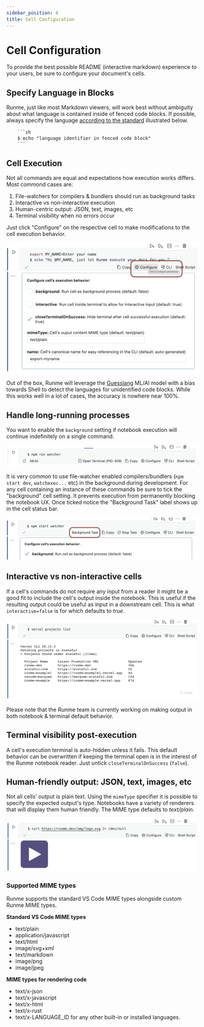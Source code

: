 ```yaml
---
sidebar_position: 4
title: Cell Configuration
---
```


# Cell Configuration

To provide the best possible README (interactive markdown) experience to your users, be sure to configure your document's cells.

## Specify Language in Blocks

Runme, just like most Markdown viewers, will work best without ambiguity about what language is contained inside of fenced code blocks. If possible, always specify the language [according to the standard](https://www.markdownguide.org/extended-syntax/#syntax-highlighting) illustrated below.

```
    ```sh
    $ echo "language identifier in fenced code block"
    ```
```

## Cell Execution

Not all commands are equal and expectations how execution works differs. Most commond cases are:

1. File-watchers for compilers & bundlers should run as background tasks
2. Interactive vs non-interactive execution
3. Human-centric output: JSON, text, images, etc
4. Terminal visibility when no errors occur

Just click "Configure" on the respective cell to make modifications to the cell execution behavior.

![Configure a Cell](../static/img/configure-cell.png)


Out of the box, Runme will leverage the [Guesslang](https://github.com/yoeo/guesslang) ML/AI model with a bias towards Shell to detect the languages for unidentified code blocks. While this works well in a lot of cases, the accuracy is nowhere near 100%.

## Handle long-running processes

You want to enable the `background` setting if notebook execution will continue indefinitely on a single command.

![long-running processes in vs code](../static/img/long-running-process.png)

It is very common to use file-watcher enabled compilers/bundlers (`npm start dev`, `watchexec...` etc) in the background during development. For any cell containing an instance of these commands be sure to tick the "background" cell setting. It prevents execution from permanently blocking the notebook UX. Once ticked notice the "Background Task" label shows up in the cell status bar.

![background task process in vs code](../static/img/background-task-process.png)

## Interactive vs non-interactive cells

If a cell's commands do not require any input from a reader it might be a good fit to include the cell's output inside the notebook. This is useful if the resulting output could be useful as input in a downstream cell. This is what `interactive=false` is for which defaults to *true*.

![interactive execution in vs code](../static/img/interactive-execution.png)

Please note that the Runme team is currently working on making output in both notebook & terminal default behavior.

## Terminal visibility post-execution

A cell's execution terminal is auto-hidden unless it fails. This default behavior can be overwritten if keeping the terminal open is in the interest of the Runme notebook reader. Just untick `closeTerminalOnSuccess` (`false`).

## Human-friendly output: JSON, text, images, etc

Not all cells’ output is plain text. Using the `mimeType` specifier it is possible to specify the expected output's type. Notebooks have a variety of renderers that will display them human friendly. The MIME type defaults to *text/plain*.

![Human-centric output](../static/img/human-centric-output.png)

### Supported MIME types

Runme supports the standard VS Code MIME types alongside custom Runme MIME types.

**Standard VS Code MIME types**

* text/plain
* application/javascript
* text/html
* image/svg+xml
* text/markdown
* image/png
* image/jpeg

**MIME types for rendering code**

* text/x-json
* text/x-javascript
* text/x-html
* text/x-rust
* text/x-LANGUAGE_ID for any other built-in or installed languages.
